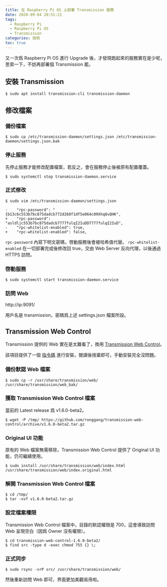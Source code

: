 ```yaml
---
title: 在 Raspberry Pi OS 上部署 Transmission 服務
date: 2020-09-04 20:51:21
tags:
  - Raspberry Pi
  - Raspberry Pi OS
  - Transmission
categories: 技術
toc: true
---
```


又一次爲 Raspberry Pi OS 進行 Upgrade 後，才發現跑起來的服務實在是少呢，思索一下，不妨再部署個 Transmission 罷。

## 安裝 Transmission

```
$ sudo apt install transmission-cli transmission-daemon
```

## 修改檔案

### 備份檔案

```
$ sudo cp /etc/transmission-daemon/settings.json /etc/transmission-daemon/settings.json.bak
```

### 停止服務

先停止服務才能修改配置檔案，若反之，會在服務停止後被原有配置覆蓋。

```
$ sudo systemctl stop transmission-daemon.service
```

### 正式修改

```
$ sudo vim /etc/transmission-daemon/settings.json

-    "rpc-password": "{b13c6c553b7bc875dadcb772d268f1df5e064c09Xhq8vQHK",
+    "rpc-password": "asldljc553b7bc875dadcb7777fulqI2IuDD7777fulqI2IuD",
-    "rpc-whitelist-enabled": true,
+    "rpc-whitelist-enabled": false,
```

`rpc-password` 內寫下明文密碼，啓動服務後會被哈希值代替。
`rpc-whitelist-enabled` 在一切部署完成後修改回 true，交由 Web Server 反向代理，以後通過 HTTPS 訪問。

### 啓動服務

```
$ sudo systemctl start transmission-daemon.service
```

### 訪問 Web

http://ip:9091/

用戶名是 transmission，密碼爲上述 settings.json 檔案所設。

## Transmission Web Control

Transmission 提供的 Web 實在是太難看了，換用 [Transmission Web Control](https://github.com/ronggang/transmission-web-control)。

該項目提供了一個 [指令碼](https://github.com/ronggang/transmission-web-control/wiki/Linux-Installation) 進行安裝，閱讀後捨棄即可，手動安裝完全沒問題。

### 備份默認 Web 檔案

```
$ sudo cp -r /usr/share/transmission/web/ /usr/share/transmission/web_bak/

```

### 獲取 Transmission Web Control 檔案

當前的 Latest release 爲 v1.6.0-beta2。

```
$ wget -P /tmp/ https://github.com/ronggang/transmission-web-control/archive/v1.6.0-beta2.tar.gz
```

### Original UI 功能

原有的 Web 檔案無需移除，Transmission Web Control 提供了 Original UI 功能，仍可繼續使用。

```
$ sudo install /usr/share/transmission/web/index.html /usr/share/transmission/web/index.original.html
```

### 解開 Transmission Web Control 檔案

```
$ cd /tmp/
$ tar -xvf v1.6.0-beta2.tar.gz
```

### 設定檔案權限

Transmission Web Control 檔案中，目錄的默認權限是 700，這會導致訪問 Web 呈現空白（因爲 Owner 沒有權限）。

```
$ cd transmission-web-control-1.6.0-beta2/
$ find src -type d -exec chmod 755 {} \;
```

### 正式同步

```
$ sudo rsync -vrP src/ /usr/share/transmission/web/
```

然後重新訪問 Web 即可，界面更加美觀易用啦。
